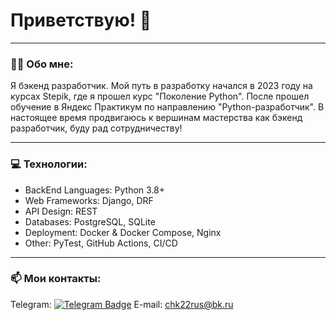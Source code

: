 # Приветствую! 👋

---

### :man_technologist: Обо мне:

Я бэкенд разработчик. Мой путь в разработку начался в 2023 году на курсах Stepik, где я прошел курс "Поколение Python". После прошел обучение в Яндекс Практикум по направлению "Python-разработчик". В настоящее время продвигаюсь к вершинам мастерства как бэкенд разработчик, буду рад сотрудничеству! 


---

### 💻 Технологии:

 - BackEnd Languages: Python 3.8+
 - Web Frameworks: Django, DRF
 - API Design: REST
 - Databases: PostgreSQL, SQLite
 - Deployment: Docker & Docker Compose, Nginx
 - Other: PyTest, GitHub Actions, CI/CD


---

### :mailbox: Мои контакты: 
Telegram: [![Telegram Badge](https://img.shields.io/badge/-AlexandrLobachev-blue?style=flat&logo=Telegram&logoColor=white)](https://t.me/AlexandrLobachev)
E-mail: chk22rus@bk.ru
